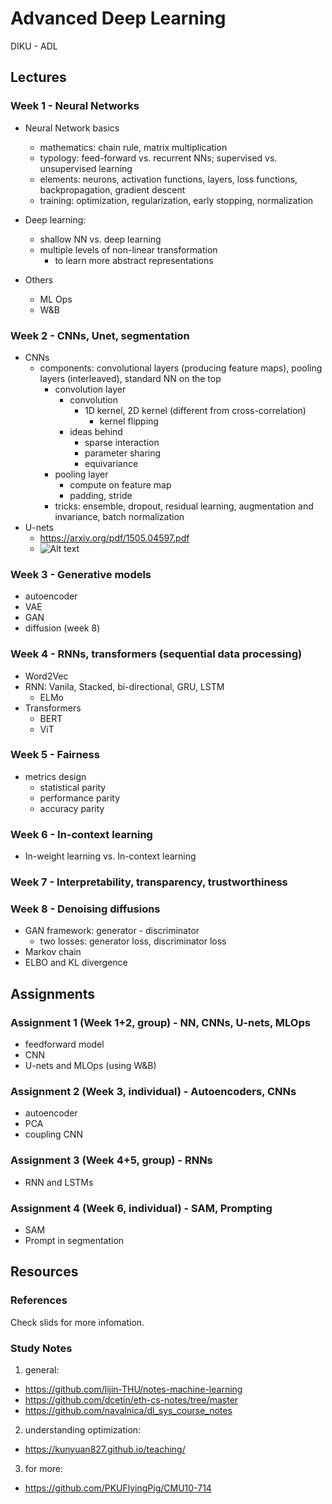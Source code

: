 

# Advanced Deep Learning

DIKU - ADL

## Lectures

### Week 1 - Neural Networks

- Neural Network basics
  - mathematics: chain rule, matrix multiplication
  - typology: feed-forward vs. recurrent NNs; supervised vs. unsupervised learning
  - elements: neurons, activation functions, layers, loss functions, backpropagation, gradient descent
  - training: optimization, regularization, early stopping, normalization

- Deep learning:
  - shallow NN vs. deep learning 
  - multiple levels of non-linear transformation
    - to learn more abstract representations

- Others
  - ML Ops
  - W&B
      

### Week 2 - CNNs, Unet, segmentation
- CNNs
    - components: convolutional layers (producing feature maps), pooling layers (interleaved), standard NN on the top
      - convolution layer
        - convolution
          - 1D kernel, 2D kernel (different from cross-correlation)
            - kernel flipping
        - ideas behind
          - sparse interaction
          - parameter sharing
          - equivariance
      - pooling layer
        - compute on feature map 
        - padding, stride
      - tricks: ensemble, dropout, residual learning, augmentation and invariance, batch normalization
- U-nets 
  - https://arxiv.org/pdf/1505.04597.pdf
  - ![Alt text](image.png)

### Week 3 - Generative models
- autoencoder
- VAE
- GAN
- diffusion (week 8)

### Week 4 - RNNs, transformers (sequential data processing)
- Word2Vec
- RNN: Vanila, Stacked, bi-directional, GRU, LSTM
  - ELMo
- Transformers
  - BERT
  - ViT


### Week 5 - Fairness
- metrics design
  - statistical parity
  - performance parity
  - accuracy parity


### Week 6 - In-context learning
- In-weight learning vs. In-context learning

### Week 7 - Interpretability, transparency, trustworthiness


### Week 8 - Denoising diffusions
- GAN framework: generator - discriminator
  - two losses: generator loss, discriminator loss
- Markov chain
- ELBO and KL divergence

## Assignments 

### Assignment 1 (Week 1+2, group) - NN, CNNs, U-nets, MLOps

- feedforward model
- CNN
- U-nets and MLOps (using W&B)

### Assignment 2 (Week 3, individual) - Autoencoders, CNNs

- autoencoder
- PCA
- coupling CNN

### Assignment 3 (Week 4+5, group) - RNNs

- RNN and LSTMs

### Assignment 4 (Week 6, individual) - SAM, Prompting

- SAM
- Prompt in segmentation

## Resources

### References
Check slids for more infomation.

### Study Notes

1. general:
  -  https://github.com/lijin-THU/notes-machine-learning
  -  https://github.com/dcetin/eth-cs-notes/tree/master 
  - https://github.com/navalnica/dl_sys_course_notes 
2. understanding optimization:
  - https://kunyuan827.github.io/teaching/
3. for more: 
  - https://github.com/PKUFlyingPig/CMU10-714
